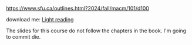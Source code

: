https://www.sfu.ca/outlines.html?2024/fall/macm/101/d100

download me: [Light reading](https://archive.org/details/discrete-mathematics-and-its-applications-7th-edition-rosen/mode/2up)

The slides for this course do not follow the chapters in the book. I'm going to commit die.